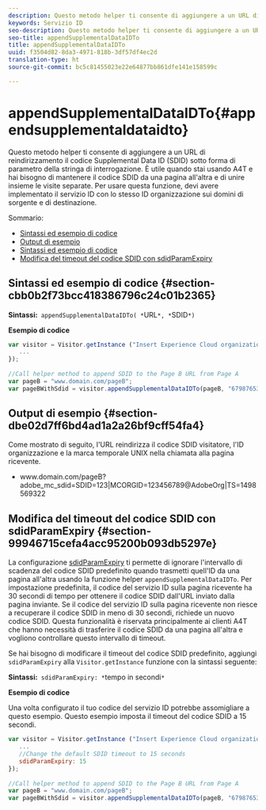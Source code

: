 ```yaml
---
description: Questo metodo helper ti consente di aggiungere a un URL di reindirizzamento il codice Supplemental Data ID (SDID) sotto forma di parametro della stringa di interrogazione. È utile quando stai usando A4T e hai bisogno di mantenere il codice SDID da una pagina all'altra e di unire insieme le visite separate. Per usare questa funzione, devi avere implementato il servizio ID con lo stesso ID organizzazione sui domini di sorgente e di destinazione.
keywords: Servizio ID
seo-description: Questo metodo helper ti consente di aggiungere a un URL di reindirizzamento il codice Supplemental Data ID (SDID) sotto forma di parametro della stringa di interrogazione. È utile quando stai usando A4T e hai bisogno di mantenere il codice SDID da una pagina all'altra e di unire insieme le visite separate. Per usare questa funzione, devi avere implementato il servizio ID con lo stesso ID organizzazione sui domini di sorgente e di destinazione.
seo-title: appendSupplementalDataIDTo
title: appendSupplementalDataIDTo
uuid: f3504d82-8da3-4971-818b-3df57df4ec2d
translation-type: ht
source-git-commit: bc5c81455023e22e64877bb861dfe141e158599c

---
```



# appendSupplementalDataIDTo{#appendsupplementaldataidto}

Questo metodo helper ti consente di aggiungere a un URL di reindirizzamento il codice Supplemental Data ID (SDID) sotto forma di parametro della stringa di interrogazione. È utile quando stai usando A4T e hai bisogno di mantenere il codice SDID da una pagina all&#39;altra e di unire insieme le visite separate. Per usare questa funzione, devi avere implementato il servizio ID con lo stesso ID organizzazione sui domini di sorgente e di destinazione.

Sommario:

<ul class="simplelist"> 
 <li> <a href="../../library/get-set/appendsupplementaldataidto.md#section-cbb0b2f73bcc418386796c24c01b2365" format="dita" scope="local"> Sintassi ed esempio di codice </a> </li> 
 <li> <a href="../../library/get-set/appendsupplementaldataidto.md#section-dbe02d7ff6bd4ad1a2a26bf9cff54fa4" format="dita" scope="local"> Output di esempio </a> </li> 
 <li> <a href="../../library/get-set/appendsupplementaldataidto.md#section-cbb0b2f73bcc418386796c24c01b2365" format="dita" scope="local"> Sintassi ed esempio di codice </a> </li> 
 <li> <a href="../../library/get-set/appendsupplementaldataidto.md#section-99946715cefa4acc95200b093db5297e" format="dita" scope="local"> Modifica del timeout del codice SDID con sdidParamExpiry </a> </li> 
</ul>

## Sintassi ed esempio di codice {#section-cbb0b2f73bcc418386796c24c01b2365}

**Sintassi:**` appendSupplementalDataIDTo( *`URL`*, *`SDID`*)`

**Esempio di codice**

```js
var visitor = Visitor.getInstance ("Insert Experience Cloud organization ID here",{ 
   ... 
}); 
 
//Call helper method to append SDID to the Page B URL from Page A 
var pageB = "www.domain.com/pageB"; 
var pageBWithSdid = visitor.appendSupplementalDataIDTo(pageB, "67987653465787219");
```

## Output di esempio  {#section-dbe02d7ff6bd4ad1a2a26bf9cff54fa4}

Come mostrato di seguito, l&#39;URL reindirizza il codice SDID visitatore, l&#39;ID organizzazione e la marca temporale UNIX nella chiamata alla pagina ricevente.

<ul class="simplelist"> 
 <li> <span class="codeph"> www.domain.com/pageB?adobe_mc_sdid=SDID=123|MCORGID=123456789@AdobeOrg|TS=1498569322 </span> </li> 
</ul>

## Modifica del timeout del codice SDID con sdidParamExpiry {#section-99946715cefa4acc95200b093db5297e}

La configurazione [sdidParamExpiry](../../library/function-vars/sdidparamexpiry.md#reference-cef3fd03c43b4772b2422e220b40a458) ti permette di ignorare l&#39;intervallo di scadenza del codice SDID predefinito quando trasmetti quell&#39;ID da una pagina all&#39;altra usando la funzione helper `appendSupplementalDataIDTo`. Per impostazione predefinita, il codice del servizio ID sulla pagina ricevente ha 30 secondi di tempo per ottenere il codice SDID dall&#39;URL inviato dalla pagina inviante. Se il codice del servizio ID sulla pagina ricevente non riesce a recuperare il codice SDID in meno di 30 secondi, richiede un nuovo codice SDID. Questa funzionalità è riservata principalmente ai clienti A4T che hanno necessità di trasferire il codice SDID da una pagina all&#39;altra e vogliono controllare questo intervallo di timeout.

Se hai bisogno di modificare il timeout del codice SDID predefinito, aggiungi `sdidParamExpiry` alla `Visitor.getInstance` funzione con la sintassi seguente:

**Sintassi:**` sdidParamExpiry: *`tempo in secondi`*`

**Esempio di codice**

Una volta configurato il tuo codice del servizio ID potrebbe assomigliare a questo esempio. Questo esempio imposta il timeout del codice SDID a 15 secondi.

```js
var visitor = Visitor.getInstance ("Insert Experience Cloud organization ID here",{ 
   ... 
   //Change the default SDID timeout to 15 seconds 
   sdidParamExpiry: 15 
}); 
 
//Call helper method to append SDID to the Page B URL from Page A 
var pageB = "www.domain.com/pageB"; 
var pageBWithSdid = visitor.appendSupplementalDataIDTo(pageB, "67987653465787219"); 
```

